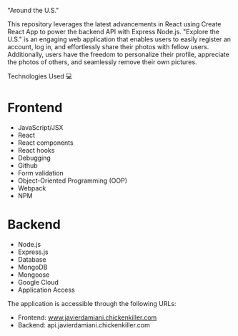 "Around the U.S." 

This repository leverages the latest advancements in React using Create React App to power the backend API with Express Node.js. "Explore the U.S." is an engaging web application that enables users to easily register an account, log in, and effortlessly share their photos with fellow users. Additionally, users have the freedom to personalize their profile, appreciate the photos of others, and seamlessly remove their own pictures.

Technologies Used 💻

# Frontend

- JavaScript/JSX
- React
- React components
- React hooks
- Debugging
- Github
- Form validation
- Object-Oriented Programming (OOP)
- Webpack
- NPM

# Backend

- Node.js
- Express.js
- Database
- MongoDB
- Mongoose
- Google Cloud
- Application Access

The application is accessible through the following URLs:

- Frontend: www.javierdamiani.chickenkiller.com
- Backend: api.javierdamiani.chickenkiller.com
